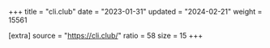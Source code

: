 +++
title = "cli.club"
date = "2023-01-31"
updated = "2024-02-21"
weight = 15561

[extra]
source = "https://cli.club/"
ratio = 58
size = 15
+++
